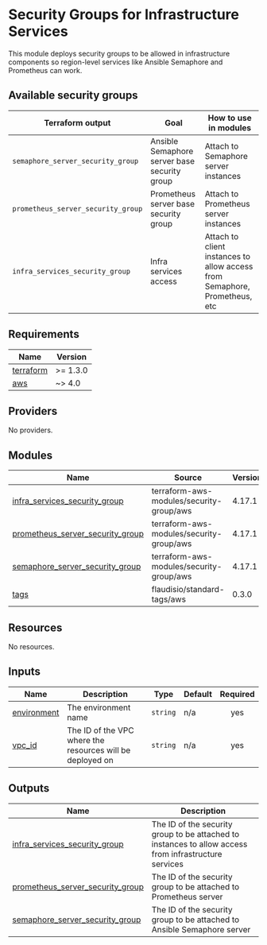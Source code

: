 # Security Groups for Infrastructure Services

This module deploys security groups to be allowed in infrastructure components so region-level services like Ansible
Semaphore and Prometheus can work.

## Available security groups

| Terraform output | Goal | How to use in modules |
|------------------|------|-----------------------|
| `semaphore_server_security_group` | Ansible Semaphore server base security group | Attach to Semaphore server instances |
| `prometheus_server_security_group`| Prometheus server base security group | Attach to Prometheus server instances |
| `infra_services_security_group`| Infra services access | Attach to client instances to allow access from Semaphore, Prometheus, etc |

<!-- BEGINNING OF PRE-COMMIT-TERRAFORM DOCS HOOK -->
## Requirements

| Name | Version |
|------|---------|
| <a name="requirement_terraform"></a> [terraform](#requirement\_terraform) | >= 1.3.0 |
| <a name="requirement_aws"></a> [aws](#requirement\_aws) | ~> 4.0 |

## Providers

No providers.

## Modules

| Name | Source | Version |
|------|--------|---------|
| <a name="module_infra_services_security_group"></a> [infra\_services\_security\_group](#module\_infra\_services\_security\_group) | terraform-aws-modules/security-group/aws | 4.17.1 |
| <a name="module_prometheus_server_security_group"></a> [prometheus\_server\_security\_group](#module\_prometheus\_server\_security\_group) | terraform-aws-modules/security-group/aws | 4.17.1 |
| <a name="module_semaphore_server_security_group"></a> [semaphore\_server\_security\_group](#module\_semaphore\_server\_security\_group) | terraform-aws-modules/security-group/aws | 4.17.1 |
| <a name="module_tags"></a> [tags](#module\_tags) | flaudisio/standard-tags/aws | 0.3.0 |

## Resources

No resources.

## Inputs

| Name | Description | Type | Default | Required |
|------|-------------|------|---------|:--------:|
| <a name="input_environment"></a> [environment](#input\_environment) | The environment name | `string` | n/a | yes |
| <a name="input_vpc_id"></a> [vpc\_id](#input\_vpc\_id) | The ID of the VPC where the resources will be deployed on | `string` | n/a | yes |

## Outputs

| Name | Description |
|------|-------------|
| <a name="output_infra_services_security_group"></a> [infra\_services\_security\_group](#output\_infra\_services\_security\_group) | The ID of the security group to be attached to instances to allow access from infrastructure services |
| <a name="output_prometheus_server_security_group"></a> [prometheus\_server\_security\_group](#output\_prometheus\_server\_security\_group) | The ID of the security group to be attached to Prometheus server |
| <a name="output_semaphore_server_security_group"></a> [semaphore\_server\_security\_group](#output\_semaphore\_server\_security\_group) | The ID of the security group to be attached to Ansible Semaphore server |
<!-- END OF PRE-COMMIT-TERRAFORM DOCS HOOK -->
